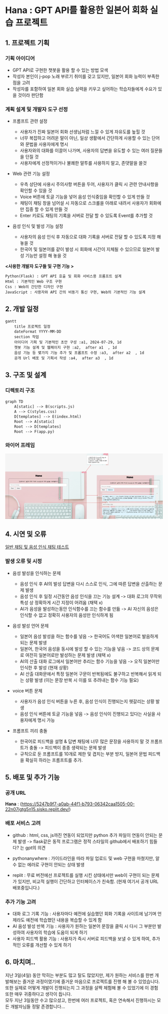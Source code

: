 # **Hana** : GPT API를 활용한 일본어 회화 실습 프로젝트

## 1. 프로젝트 기획

### 기획 아이디어
  - GPT API로 구현한 챗봇을 활용 할 수 있는 방법 모색
  - 작성자 본인이 j-pop 노래 부르기 취미를 갖고 있지만, 일본어 회화 능력이 부족한 점을 고려
  - 작성자를 포함하여 일본 회화 실습 실력을 키우고 싶어하는 학습자들에게 수요가 있을 것이라 판단함

### 계획 설계 및 개발자 도구 선정
  - 프롬프트 관련 설정
    - 사용자가 진짜 일본어 회화 선생님처럼 느낄 수 있게 자유도를 높힐 것
    - 너무 복잡하고 어려운 말이 아닌, 일상 생활에서 간단하게 사용할 수 있는 단어와 문법을 사용자에게 명시
    - 사용자와의 대화를 이끌어 나가며, 사용자의 답변을 유도할 수 있는 여러 질문들을 던질 것
    - 사용자에게 선정적이거나 불쾌한 말투를 사용하지 말고, 존댓말을 쓸것

  - Web 관련 기능 설정
    - 우측 상단에 사용시 주의사항 버튼을 두어, 사용자가 클릭 시 관련 안내사항을 확인할 수 있을 것
    - Voice 버튼에 토글 기능을 넣어 음성 인식중임을 확인할 수 있게 만들 것
    - 채팅이 채팅 창을 넘어설 시 자동으로 스크롤을 아래로 내려서 사용자가 회화에만 집중 할 수 있게 만들 것
    - Enter 키로도 채팅의 기록을 서버로 전달 할 수 있도록 Event를 추가할 것
  - 음성 인식 및 발성 기능 설정
    - 사용자의 음성 인식 후 자동으로 대화 기록을 서버로 전달 할 수 있도록 지정 해 놓을 것
    - 한국어 및 일본어를 같이 발성 시 회화에 시간이 지체될 수 있으므로 일본어 발성 기능만 설정 해 놓을 것

  **<사용한 개발자 도구들 및 구현 기능 >**
  ```md
  Python(Flask) : GPT API 호출 및 회화 서비스용 프롬프트 설계
  Html : 기본적인 Web 구조 구현
  Css : Web의 간단한 디자인 구현
  JavaScript : 사용자와 API 간의 비동기 통신 구현, Web의 기본적인 기능 설계
  ```

## 2. 개발 일정

```mermaid
gantt
    title 프로젝트 일정
    dateFormat YYYY-MM-DD
    section 작업
    아이디어 기획 및 기본적인 초안 구성 :a1, 2024-07-29, 1d
    챗봇 기능 설계 및 웹페이지 구현 :a2,  after a1  , 1d
    음성 기능 등 몇가지 기능 추가 및 프롬프트 수정 :a3,  after a2  , 1d
    공개 Url 배포 및 기획서 작성 :a4,  after a3  , 1d
```

## 3. 구조 및 설계

### 디렉토리 구조
```mermaid
graph TD
    A[static] --> B(scripts.js)
    A --> C(styles.css)
    D[templates] --> E(index.html)
    Root --> A[static]
    Root --> D[templates]
    Root --> F(app.py)
```
### 와이어 프레임
![img](/README_Contents/Hana_wireframe.png)


## 4. 시연 및 오류

[일반 채팅 및 음성 인식 채팅 테스트](https://yoo117.github.io/Private-Repository/)

### 발생 오류 및 시정

- 음성 발성을 인식하는 문제
  - 음성 인식 후 AI의 발성 답변을 다시 스스로 인식, 그에 따른 답변을 산출하는 문제 발생
  - 음성 인식 후 일정 시간동안 음성 인식을 끄는 기능 설계 -> 대화 로그의 무작위 특성 상 정확하게 시간 지정이 어려움 (채택 x)
  - AI가 음성을 발성하는동안 인식함수를 끄는 함수를 만듦 -> AI 자신의 음성은 인식할 수 없고 정확히 사용자의 음성만 인식하게 됨

- 음성 발성 언어 문제
  - 일본어 음성 발성을 하는 함수를 넣음 -> 한국어도 어색한 일본어로 발음하게 되는 문제 발생
  - 일본어, 한국어 음성을 동시에 발성 할 수 있는 기능을 넣음 -> 코드 상의 문제로 여전히 일본어로만 발성하는 문제 발생 (채택 x)
  - AI의 산출 대화 로그에서 일본어만 추리는 함수 기능을 넣음 -> 오직 일본어만 인식한 후 발성 (현재 상황)
  - AI 산출 대화문에서 특정 일본어 구문이 반복됨에도 불구하고 반복해서 읽게 되는 상황 발생 (이는 문장 반복 시 이를 또 추려내는 함수 기능 필요)

- voice 버튼 문제
  - 사용자가 음성 인식 버튼을 누른 후, 음성 인식이 진행되는지 헷갈리는 상황 발생
  - 음성 인식 버튼에 토글 기능을 넣음 ->  음성 인식이 진행되고 있다는 사실을 사용자에게 명시 가능

- 프롬프트 끼리 충돌
  - 한국어로 피드백을 설명 & 답변 채팅에 너무 많은 문장을 사용하지 말 것 프롬프트가 충돌 -> 피드백이 종종 생략되는 문제 발생
  - 규칙으로 둔 프롬프트를 10개로 제한 및 겹치는 부분 방지, 일본어 문법 피드백을 확실히 하라는 프롬프트를 추가. 


## 5. 배포 및 추가 기능

### 공개 URL
**Hana** :
(https://5247b9f7-a0ab-44f1-b793-06342caa1505-00-22n07igtg5n15.sisko.replit.dev/)

### 배포 서비스 고려

- github : html, css, js까진 연동이 되었지만 python 추가 파일이 연동이 안되는 문제 발생 -> flask같은 동적 프로그램은 정적 스타일의 github에서 배포하기 힘들다? 는 gpt의 의견

- pythonanywhere : 가이드라인을 따라 파일 업로드 및 web 구현을 마쳤지만, 알 수 없는 에러로 구현이 안되는 상태 발생

- replit : 무료 버전에선 프로젝트를 실행 시킨 상태에서만 web이 구현이 되는 문제가 있지만, 비교적 실행이 간단하고 인터페이스가 친숙함. (현재 여기서 공개 URL 배포중입니다.)

### 추가 기능 고려

- 대화 로그 기록 기능 : 사용자마다 예전에 실습했던 회화 기록을 사이트에 남기며 언제라도 예전에 학습했던 내용을 복습할 수 있게 함
- AI 음성 발성 반복 기능 : 사용자가 원하는 일본어 문장을 클릭 시 다시 그 부분만 발성하여 사용자의 학습에 도움이 되게 하기
- 사용자 피드백 활용 기능 : 사용자가 즉시 서버로 피드백을 보낼 수 있게 하여, 추가적인 오류를 개선할 수 있게 하기

## 6. 마치며..

지난 3일(4일) 동안 막히는 부분도 많고 탈도 많았지만, 제가 원하는 서비스를 한번 개발해보는 즐거운 과정이였기에 즐거운 마음으로 프로젝트를 진행 해 볼 수 있었습니다. <br>또한 실제로 어떻게 개발이 진행되는지 그 과정을 살짝 체험해 볼 수 있었기에 이 경험 또한 매우 귀중하다고 생각이 듭니다.<br>모두 지난 3일동안 수고 많으셨고, 한번에 여러 프로젝트, 혹은 연속해서 진행하시는 모든 개발자님들 정말 존경합니다...

